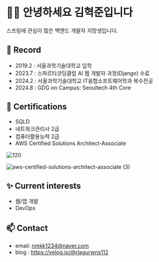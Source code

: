 # 🙋‍♂️ 안녕하세요 김혁준입니다 

스프링에 관심이 많은 백엔드 개발자 지망생입니다.

## 🚀 Record

- 2019.2 : 서울과학기술대학교 입학
- 2023.7 : 스파르타코딩클럽 AI 웹 개발자 과정(Django) 수료 
- 2024.2 : 서울과학기술대학교 IT융합소프트웨어학과 복수전공
- 2024.8 : GDG on Campus: Seoultech 4th Core

## 📜 Certifications

- SQLD
- 네트워크관리사 2급
- 컴퓨터활용능력 2급
- AWS Certified Solutions Architect-Associate
<!-- AWS DVA -->
<!-- 정보처리기사 -->
<!-- 리눅스마스터 2급 -->
![120](https://github.com/user-attachments/assets/4cc1f95c-61fd-4305-be80-969f6e51a501)

![aws-certified-solutions-architect-associate (3)](https://github.com/user-attachments/assets/8b4543d1-4f05-4fb3-ab23-ba30ed28bd6c)




## ✨ Current interests

- 웹/앱 개발
- DevOps

## 📫 Contact

- email: nmkk1234@naver.com
- blog : https://velog.io/@rlagurwns112



